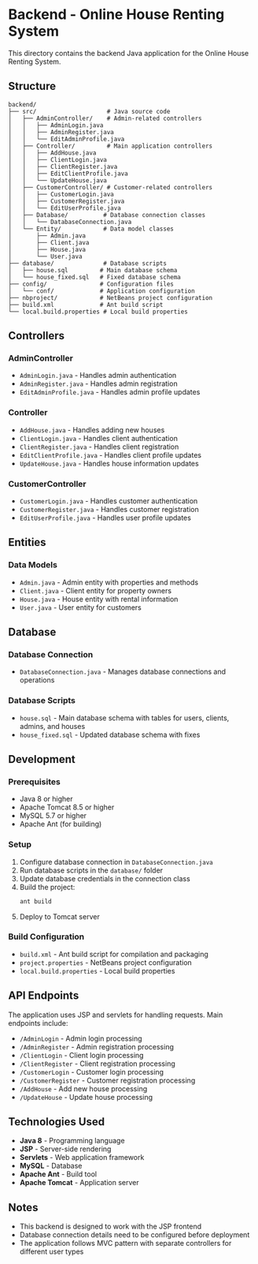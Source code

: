 # Backend - Online House Renting System

This directory contains the backend Java application for the Online House Renting System.

## Structure

```
backend/
├── src/                    # Java source code
│   ├── AdminController/    # Admin-related controllers
│   │   ├── AdminLogin.java
│   │   ├── AdminRegister.java
│   │   └── EditAdminProfile.java
│   ├── Controller/         # Main application controllers
│   │   ├── AddHouse.java
│   │   ├── ClientLogin.java
│   │   ├── ClientRegister.java
│   │   ├── EditClientProfile.java
│   │   └── UpdateHouse.java
│   ├── CustomerController/ # Customer-related controllers
│   │   ├── CustomerLogin.java
│   │   ├── CustomerRegister.java
│   │   └── EditUserProfile.java
│   ├── Database/          # Database connection classes
│   │   └── DatabaseConnection.java
│   └── Entity/            # Data model classes
│       ├── Admin.java
│       ├── Client.java
│       ├── House.java
│       └── User.java
├── database/              # Database scripts
│   ├── house.sql         # Main database schema
│   └── house_fixed.sql   # Fixed database schema
├── config/               # Configuration files
│   └── conf/             # Application configuration
├── nbproject/            # NetBeans project configuration
├── build.xml             # Ant build script
└── local.build.properties # Local build properties
```

## Controllers

### AdminController
- `AdminLogin.java` - Handles admin authentication
- `AdminRegister.java` - Handles admin registration
- `EditAdminProfile.java` - Handles admin profile updates

### Controller
- `AddHouse.java` - Handles adding new houses
- `ClientLogin.java` - Handles client authentication
- `ClientRegister.java` - Handles client registration
- `EditClientProfile.java` - Handles client profile updates
- `UpdateHouse.java` - Handles house information updates

### CustomerController
- `CustomerLogin.java` - Handles customer authentication
- `CustomerRegister.java` - Handles customer registration
- `EditUserProfile.java` - Handles user profile updates

## Entities

### Data Models
- `Admin.java` - Admin entity with properties and methods
- `Client.java` - Client entity for property owners
- `House.java` - House entity with rental information
- `User.java` - User entity for customers

## Database

### Database Connection
- `DatabaseConnection.java` - Manages database connections and operations

### Database Scripts
- `house.sql` - Main database schema with tables for users, clients, admins, and houses
- `house_fixed.sql` - Updated database schema with fixes

## Development

### Prerequisites
- Java 8 or higher
- Apache Tomcat 8.5 or higher
- MySQL 5.7 or higher
- Apache Ant (for building)

### Setup
1. Configure database connection in `DatabaseConnection.java`
2. Run database scripts in the `database/` folder
3. Update database credentials in the connection class
4. Build the project:
   ```bash
   ant build
   ```
5. Deploy to Tomcat server

### Build Configuration
- `build.xml` - Ant build script for compilation and packaging
- `project.properties` - NetBeans project configuration
- `local.build.properties` - Local build properties

## API Endpoints

The application uses JSP and servlets for handling requests. Main endpoints include:

- `/AdminLogin` - Admin login processing
- `/AdminRegister` - Admin registration processing
- `/ClientLogin` - Client login processing
- `/ClientRegister` - Client registration processing
- `/CustomerLogin` - Customer login processing
- `/CustomerRegister` - Customer registration processing
- `/AddHouse` - Add new house processing
- `/UpdateHouse` - Update house processing

## Technologies Used
- **Java 8** - Programming language
- **JSP** - Server-side rendering
- **Servlets** - Web application framework
- **MySQL** - Database
- **Apache Ant** - Build tool
- **Apache Tomcat** - Application server

## Notes
- This backend is designed to work with the JSP frontend
- Database connection details need to be configured before deployment
- The application follows MVC pattern with separate controllers for different user types



